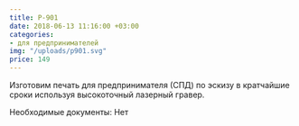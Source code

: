 ```yaml
---
title: P-901
date: 2018-06-13 11:16:00 +03:00
categories:
- для предпринимателей
img: "/uploads/p901.svg"
price: 149
---
```


Изготовим печать для предпринимателя (СПД) по эскизу в кратчайшие сроки используя высокоточный лазерный гравер.

Необходимые документы: Нет